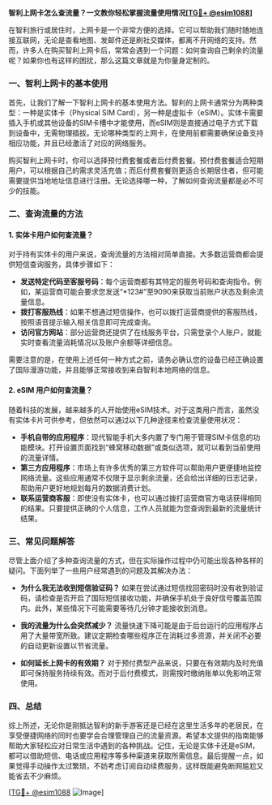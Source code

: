 **智利上网卡怎么查流量？一文教你轻松掌握流量使用情况[[TG💪+ @esim1088](https://t.me/s/esim1088)]**

在智利旅行或居住时，上网卡是一个非常方便的选择。它可以帮助我们随时随地连接互联网，无论是查看地图、发邮件还是刷社交媒体，都离不开网络的支持。然而，许多人在购买智利上网卡后，常常会遇到一个问题：如何查询自己剩余的流量呢？如果你也有这样的困扰，那么这篇文章就是为你量身定制的。

### 一、智利上网卡的基本使用

首先，让我们了解一下智利上网卡的基本使用方法。智利的上网卡通常分为两种类型：一种是实体卡（Physical SIM Card），另一种是虚拟卡（eSIM）。实体卡需要插入手机或其他设备的SIM卡槽中才能使用，而eSIM则是直接通过电子方式下载到设备中，无需物理插拔。无论哪种类型的上网卡，在使用前都需要确保设备支持相应功能，并且已经激活了对应的网络服务。

购买智利上网卡时，你可以选择预付费套餐或者后付费套餐。预付费套餐适合短期用户，可以根据自己的需求灵活充值；而后付费套餐则更适合长期居住者，但可能需要提供当地地址信息进行注册。无论选择哪一种，了解如何查询流量都是必不可少的技能。

### 二、查询流量的方法

#### 1. 实体卡用户如何查流量？

对于持有实体卡的用户来说，查询流量的方法相对简单直接。大多数运营商都会提供短信查询服务，具体步骤如下：

- **发送特定代码至客服号码**：每个运营商都有其特定的服务号码和查询指令。例如，某运营商可能会要求您发送“*123#”至9090来获取当前账户状态及剩余流量信息。
- **拨打客服热线**：如果不想通过短信操作，也可以拨打运营商提供的客服热线，按照语音提示输入相关信息即可完成查询。
- **访问官方网站**：部分运营商还提供了在线服务平台，只需登录个人账户，就能实时查看流量消耗情况以及账户余额等详细信息。

需要注意的是，在使用上述任何一种方式之前，请务必确认您的设备已经正确设置了国际漫游功能，并且能够正常接收到来自智利本地网络的信息。

#### 2. eSIM 用户如何查流量？

随着科技的发展，越来越多的人开始使用eSIM技术。对于这类用户而言，虽然没有实体卡片可供参考，但依然可以通过以下几种途径来检查流量使用状况：

- **手机自带的应用程序**：现代智能手机大多内置了专门用于管理SIM卡信息的功能模块。打开设置页面找到“蜂窝移动数据”或类似选项，就可以看到当前使用的流量详情。
- **第三方应用程序**：市场上有许多优秀的第三方软件可以帮助用户更便捷地监控网络流量。这些应用通常不仅限于显示剩余流量，还会给出详细的日志记录，帮助用户更好地规划每月的数据消费计划。
- **联系运营商客服**：即使没有实体卡，也可以通过拨打运营商官方电话获得相同的结果。只要提供正确的个人信息，工作人员就能为您查询到最新的流量统计结果。

### 三、常见问题解答

尽管上面介绍了多种查询流量的方式，但在实际操作过程中仍可能出现各种各样的疑问。下面列举了一些用户经常遇到的问题及其解决办法：

- **为什么我无法收到短信验证码？**
  如果在尝试通过短信找回密码时没有收到验证码，请检查是否开启了国际短信接收功能，并确保手机处于良好信号覆盖范围内。此外，某些情况下可能需要等待几分钟才能接收到消息。
  
- **我的流量为什么会突然减少？**
  流量快速下降可能是由于后台运行的应用程序占用了大量带宽所致。建议定期检查哪些程序正在消耗过多资源，并关闭不必要的自动更新设置以节省流量。

- **如何延长上网卡的有效期？**
  对于预付费型产品来说，只要在有效期内及时充值即可保持服务持续有效。而对于后付费模式，则需按时缴纳账单以免影响正常使用。

### 四、总结

综上所述，无论你是刚抵达智利的新手游客还是已经在这里生活多年的老居民，在享受便捷网络的同时也要学会合理管理自己的流量资源。希望本文提供的指南能够帮助大家轻松应对日常生活中遇到的各种挑战。记住，无论是实体卡还是eSIM，都可以借助短信、电话或应用程序等多种渠道来获取所需信息。最后提醒一点，如果觉得手动操作太过繁琐，不妨考虑订阅自动续费服务，这样既能避免断网尴尬又能省去不少麻烦。

[[TG💪+ @esim1088](https://t.me/s/esim1088) ![Image](https://i.postimg.cc/4NQfJmqS/Snipaste-2025-05-13-00-14-12.png)]